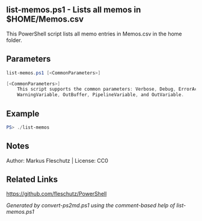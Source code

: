 ## list-memos.ps1 - Lists all memos in $HOME/Memos.csv

This PowerShell script lists all memo entries in Memos.csv in the home folder.

## Parameters
```powershell
list-memos.ps1 [<CommonParameters>]

[<CommonParameters>]
    This script supports the common parameters: Verbose, Debug, ErrorAction, ErrorVariable, WarningAction, 
    WarningVariable, OutBuffer, PipelineVariable, and OutVariable.
```

## Example
```powershell
PS> ./list-memos

```

## Notes
Author: Markus Fleschutz | License: CC0

## Related Links
https://github.com/fleschutz/PowerShell

*Generated by convert-ps2md.ps1 using the comment-based help of list-memos.ps1*
